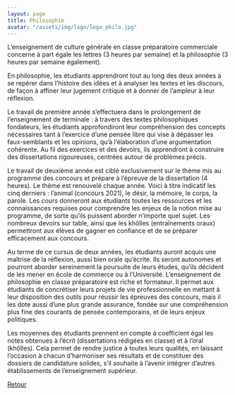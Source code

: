 ```yaml
---
layout: page
title: Philosophie
avatar: "/assets/img/logo/logo_philo.jpg"
---
```


 L’enseignement de culture générale en classe préparatoire commerciale concerne à part égale les lettres (3 heures par semaine) et la philosophie (3 heures par semaine également).
 
En philosophie, les étudiants apprendront tout au long des deux années à se repérer dans l’histoire des idées et à analyser les textes et les discours, de façon à affiner leur jugement critique et à donner de l’ampleur à leur réflexion.

Le travail de première année s’effectuera dans le prolongement de l’enseignement de terminale : à travers des textes philosophiques fondateurs, les étudiants approfondiront leur compréhension des concepts nécessaires tant à l’exercice d’une pensée libre qui vise à dépasser les faux-semblants et les opinions, qu’à l’élaboration d’une argumentation cohérente. Au fil des exercices et des devoirs, ils apprendront à construire des dissertations rigoureuses, centrées autour de problèmes précis.

Le travail de deuxième année est ciblé exclusivement sur le thème mis au programme des concours et prépare à l’épreuve de la dissertation (4 heures). Le thème est renouvelé chaque année. Voici à titre indicatif les cinq derniers : l’animal (concours 2021), le désir, la mémoire, le corps, la parole. Les cours donneront aux étudiants toutes les ressources et les connaissances requises pour comprendre les enjeux de la notion mise au programme, de sorte qu’ils puissent aborder n’importe quel sujet. Les nombreux devoirs sur table, ainsi que les khôlles (entraînements oraux) permettront aux élèves de gagner en confiance et de se préparer efficacement aux concours.

Au terme de ce cursus de deux années, les étudiants auront acquis une maîtrise de la réflexion, aussi bien orale qu’écrite. Ils seront autonomes et pourront aborder sereinement la poursuite de leurs études, qu’ils décident de les mener en école de commerce ou à l’Université. L’enseignement de philosophie en classe préparatoire est riche et formateur. Il permet aux étudiants de concrétiser leurs projets de vie professionnelle en mettant à leur disposition des outils pour réussir les épreuves des concours, mais il les dote aussi d’une plus grande assurance, fondée sur une compréhension plus fine des courants de pensée contemporains, et de leurs enjeux politiques.

Les moyennes des étudiants prennent en compte à coefficient égal les notes obtenues à l’écrit (dissertations rédigées en classe) et à l’oral (khôlles). Cela permet de rendre justice à toutes leurs qualités, en laissant l’occasion à chacun d’harmoniser ses résultats et de constituer des dossiers de candidature solides, s’il souhaite à l’avenir intégrer d’autres établissements de l’enseignement supérieur. 

[Retour](/matieres)
